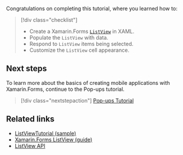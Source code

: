 Congratulations on completing this tutorial, where you learned how to:

> [!div class="checklist"]
> - Create a Xamarin.Forms [`ListView`](xref:Xamarin.Forms.ListView) in XAML.
> - Populate the `ListView` with data.
> - Respond to `ListView` items being selected.
> - Customize the `ListView` cell appearance.

## Next steps

To learn more about the basics of creating mobile applications with Xamarin.Forms, continue to the Pop-ups tutorial.

> [!div class="nextstepaction"]
> [Pop-ups Tutorial](~/get-started/tutorials/pop-ups/index.yml)

## Related links

- [ListViewTutorial (sample)](https://docs.microsoft.com/samples/xamarin/xamarin-forms-samples/getstarted-tutorials-listviewtutorial/)
- [Xamarin.Forms ListView (guide)](~/xamarin-forms/user-interface/listview/index.md)
- [ListView API](xref:Xamarin.Forms.ListView)

